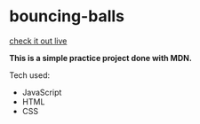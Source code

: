 # bouncing-balls

[check it out live](https://biswajit-malakar.github.io/bouncing-balls/)

**This is a simple practice project done with MDN.**

Tech used:
- JavaScript
- HTML
- CSS
